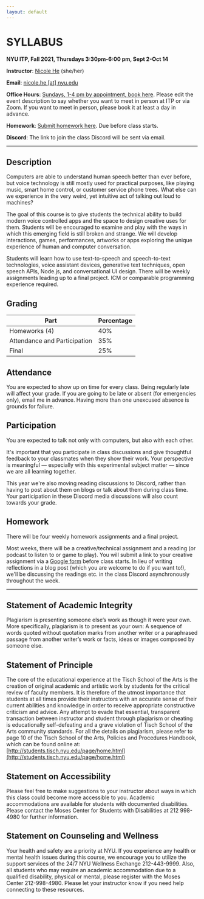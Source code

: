 ```yaml
---
layout: default
---
```


# SYLLABUS

**NYU ITP, Fall 2021, Thursdays 3:30pm-6:00 pm, Sept 2-Oct 14**

**Instructor**: [Nicole He](http://nicole.pizza) (she/her)

**Email**: [nicole.he [at] nyu.edu](mailto:nicole.he@nyu.edu)

**Office Hours**: [Sundays, 1-4 pm by appointment, book here](https://calendar.google.com/calendar/u/0/selfsched?sstoken=UU1tY1ZCbHBac2wzfGRlZmF1bHR8ZTVkMGZkZWM1ODg0OWI4MDBiM2IyZDk2ZTRhOGU0YWE). Please edit the event description to say whether you want to meet in person at ITP or via Zoom. If you want to meet in person, please book it at least a day in advance.

**Homework**: [Submit homework here](https://forms.gle/gs4FByR9y4NKfzCj9). Due before class starts.

**Discord**: The link to join the class Discord will be sent via email.

---

## Description

Computers are able to understand human speech better than ever before, but voice technology is still mostly used for practical purposes, like playing music, smart home control, or customer service phone trees. What else can we experience in the very weird, yet intuitive act of talking out loud to machines?

The goal of this course is to give students the technical ability to build modern voice controlled apps and the space to design creative uses for them. Students will be encouraged to examine and play with the ways in which this emerging field is still broken and strange. We will develop interactions, games, performances, artworks or apps exploring the unique experience of human and computer conversation.

Students will learn how to use text-to-speech and speech-to-text technologies, voice assistant devices, generative text techniques, open speech APIs, Node.js, and conversational UI design. There will be weekly assignments leading up to a final project. ICM or comparable programming experience required.

## Grading

| Part                         | Percentage |
| ---------------------------- | ---------- |
| Homeworks (4)                | 40%        |
| Attendance and Participation | 35%        |
| Final                        | 25%        |

## Attendance

You are expected to show up on time for every class. Being regularly late will affect your grade. If you are going to be late or absent (for emergencies only), email me in advance. Having more than one unexcused absence is grounds for failure.

## Participation

You are expected to talk not only with computers, but also with each other.

It's important that you participate in class discussions and give thoughtful feedback to your classmates when they show their work. Your perspective is meaningful — especially with this experimental subject matter — since we are all learning together. 

This year we're also moving reading discussions to Discord, rather than having to post about them on blogs or talk about them during class time. Your participation in these Discord media discussions will also count towards your grade.

## Homework

There will be four weekly homework assignments and a final project.

Most weeks, there will be a creative/technical assignment and a reading (or podcast to listen to or game to play). You will submit a link to your creative assignment via a [Google form](https://forms.gle/gs4FByR9y4NKfzCj9) before class starts. In lieu of writing reflections in a blog post (which you are welcome to do if you want to!), we'll be discussing the readings etc. in the class Discord asynchronously throughout the week.

---

## Statement of Academic Integrity

Plagiarism is presenting someone else’s work as though it were your own. More specifically, plagiarism is to present as your own: A sequence of words quoted without quotation marks from another writer or a paraphrased passage from another writer’s work or facts, ideas or images composed by someone else.

## Statement of Principle

The core of the educational experience at the Tisch School of the Arts is the creation of original academic and artistic work by students for the critical review of faculty members. It is therefore of the utmost importance that students at all times provide their instructors with an accurate sense of their current abilities and knowledge in order to receive appropriate constructive criticism and advice. Any attempt to evade that essential, transparent transaction between instructor and student through plagiarism or cheating is educationally self-defeating and a grave violation of Tisch School of the Arts community standards. For all the details on plagiarism, please refer to page 10 of the Tisch School of the Arts, Policies and Procedures Handbook, which can be found online at: [http://students.tisch.nyu.edu/page/home.html](http://students.tisch.nyu.edu/page/home.html)

## Statement on Accessibility

Please feel free to make suggestions to your instructor about ways in which this class could become more accessible to you. Academic accommodations are available for students with documented disabilities. Please contact the Moses Center for Students with Disabilities at 212 998-4980 for further information.

## Statement on Counseling and Wellness

Your health and safety are a priority at NYU. If you experience any health or mental health issues during this course, we encourage you to utilize the support services of the 24/7 NYU Wellness Exchange 212-443-9999. Also, all students who may require an academic accommodation due to a qualified disability, physical or mental, please register with the Moses Center 212-998-4980. Please let your instructor know if you need help connecting to these resources.
